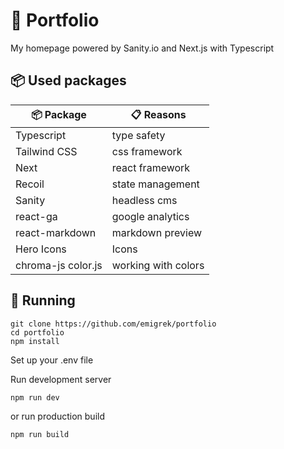 # 🏡 Portfolio
My homepage powered by Sanity.io and Next.js with Typescript

## 📦 Used packages
| 📦 Package  | 📋 Reasons |
| ------------- | ------------- |
| Typescript  | type safety  |
| Tailwind CSS  | css framework  |
| Next | react framework  |
| Recoil | state management  |
| Sanity | headless cms  |
| react-ga | google analytics  |
| react-markdown | markdown preview |
| Hero Icons | Icons |
| chroma-js color.js | working with colors |

## 🚀 Running
```
git clone https://github.com/emigrek/portfolio
cd portfolio
npm install
```
Set up your .env file

Run development server
```
npm run dev
```
or
run production build
```
npm run build
```